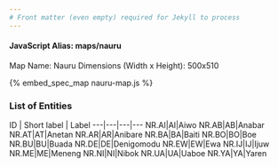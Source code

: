 ```yaml
---
# Front matter (even empty) required for Jekyll to process
---
```


#### JavaScript Alias: maps/nauru

Map Name: Nauru
Dimensions (Width x Height): 500x510



{% embed_spec_map nauru-map.js %}

### List of Entities

ID | Short label | Label
---|---|---|---
NR.AI|AI|Aiwo
NR.AB|AB|Anabar
NR.AT|AT|Anetan
NR.AR|AR|Anibare
NR.BA|BA|Baiti
NR.BO|BO|Boe
NR.BU|BU|Buada
NR.DE|DE|Denigomodu
NR.EW|EW|Ewa
NR.IJ|IJ|Ijuw
NR.ME|ME|Meneng
NR.NI|NI|Nibok
NR.UA|UA|Uaboe
NR.YA|YA|Yaren


